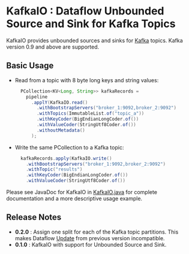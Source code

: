 # KafkaIO : Dataflow Unbounded Source and Sink for Kafka Topics

KafkaIO provides unbounded sources and sinks for [Kafka](https://www.firebase.com/)
topics. Kafka version 0.9 and above are supported.

## Basic Usage
 * Read from a topic with 8 byte long keys and string values:
   ```java
     PCollection<KV<Long, String>> kafkaRecords =
       pipeline
         .applY(KafkaIO.read()
           .withBootstrapServers("broker_1:9092,broker_2:9092")
           .withTopics(ImmutableList.of("topic_a"))
           .withKeyCoder(BigEndianLongCoder.of())
           .withValueCoder(StringUtf8Coder.of())
           .withoutMetadata()
         );
    ```
 * Write the same PCollection to a Kafka topic:
   ```java
     kafkaRecords.apply(KafkaIO.write()
       .withBootstrapServers("broker_1:9092,broker_2:9092")
       .withTopic("results")
       .withKeyCoder(BigEndianLongCoder.of())
       .withValueCoder(StringUtf8Coder.of())
   ```

Please see JavaDoc for KafkaIO in
[KafkaIO.java](https://github.com/GoogleCloudPlatform/DataflowJavaSDK/blob/master/contrib/kafka/src/main/java/com/google/cloud/dataflow/contrib/kafka/KafkaIO.java#L100)
for complete documentation and a more descriptive usage example.

## Release Notes
  * **0.2.0** : Assign one split for each of the Kafka topic partitions. This makes Dataflow
                [Update](https://cloud.google.com/dataflow/pipelines/updating-a-pipeline)
                from previous version incompatible.
  * **0.1.0** : KafkaIO with support for Unbounded Source and Sink.
